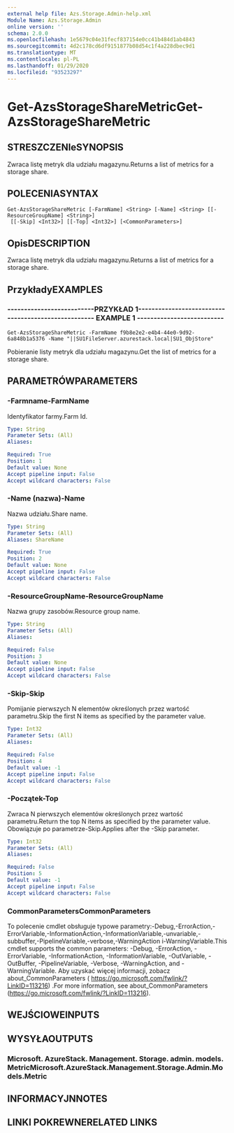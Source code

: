 ```yaml
---
external help file: Azs.Storage.Admin-help.xml
Module Name: Azs.Storage.Admin
online version: ''
schema: 2.0.0
ms.openlocfilehash: 1e5679c04e31fecf837154e0cc41b484d1ab4843
ms.sourcegitcommit: 4d2c178cd6df9151877b08d54c1f4a228dbec9d1
ms.translationtype: MT
ms.contentlocale: pl-PL
ms.lasthandoff: 01/29/2020
ms.locfileid: "93523297"
---
```

# <span data-ttu-id="e016b-101">Get-AzsStorageShareMetric</span><span class="sxs-lookup"><span data-stu-id="e016b-101">Get-AzsStorageShareMetric</span></span>

## <span data-ttu-id="e016b-102">STRESZCZENIe</span><span class="sxs-lookup"><span data-stu-id="e016b-102">SYNOPSIS</span></span>
<span data-ttu-id="e016b-103">Zwraca listę metryk dla udziału magazynu.</span><span class="sxs-lookup"><span data-stu-id="e016b-103">Returns a list of metrics for a storage share.</span></span>

## <span data-ttu-id="e016b-104">POLECENIA</span><span class="sxs-lookup"><span data-stu-id="e016b-104">SYNTAX</span></span>

```
Get-AzsStorageShareMetric [-FarmName] <String> [-Name] <String> [[-ResourceGroupName] <String>]
 [[-Skip] <Int32>] [[-Top] <Int32>] [<CommonParameters>]
```

## <span data-ttu-id="e016b-105">Opis</span><span class="sxs-lookup"><span data-stu-id="e016b-105">DESCRIPTION</span></span>
<span data-ttu-id="e016b-106">Zwraca listę metryk dla udziału magazynu.</span><span class="sxs-lookup"><span data-stu-id="e016b-106">Returns a list of metrics for a storage share.</span></span>

## <span data-ttu-id="e016b-107">Przykłady</span><span class="sxs-lookup"><span data-stu-id="e016b-107">EXAMPLES</span></span>

### <span data-ttu-id="e016b-108">--------------------------PRZYKŁAD 1--------------------------</span><span class="sxs-lookup"><span data-stu-id="e016b-108">-------------------------- EXAMPLE 1 --------------------------</span></span>
```
Get-AzsStorageShareMetric -FarmName f9b8e2e2-e4b4-44e0-9d92-6a848b1a5376 -Name "||SU1FileServer.azurestack.local|SU1_ObjStore"
```

<span data-ttu-id="e016b-109">Pobieranie listy metryk dla udziału magazynu.</span><span class="sxs-lookup"><span data-stu-id="e016b-109">Get the list of metrics for a storage share.</span></span>

## <span data-ttu-id="e016b-110">PARAMETRÓW</span><span class="sxs-lookup"><span data-stu-id="e016b-110">PARAMETERS</span></span>

### <span data-ttu-id="e016b-111">-Farmname</span><span class="sxs-lookup"><span data-stu-id="e016b-111">-FarmName</span></span>
<span data-ttu-id="e016b-112">Identyfikator farmy.</span><span class="sxs-lookup"><span data-stu-id="e016b-112">Farm Id.</span></span>

```yaml
Type: String
Parameter Sets: (All)
Aliases: 

Required: True
Position: 1
Default value: None
Accept pipeline input: False
Accept wildcard characters: False
```

### <span data-ttu-id="e016b-113">-Name (nazwa)</span><span class="sxs-lookup"><span data-stu-id="e016b-113">-Name</span></span>
<span data-ttu-id="e016b-114">Nazwa udziału.</span><span class="sxs-lookup"><span data-stu-id="e016b-114">Share name.</span></span>

```yaml
Type: String
Parameter Sets: (All)
Aliases: ShareName

Required: True
Position: 2
Default value: None
Accept pipeline input: False
Accept wildcard characters: False
```

### <span data-ttu-id="e016b-115">-ResourceGroupName</span><span class="sxs-lookup"><span data-stu-id="e016b-115">-ResourceGroupName</span></span>
<span data-ttu-id="e016b-116">Nazwa grupy zasobów.</span><span class="sxs-lookup"><span data-stu-id="e016b-116">Resource group name.</span></span>

```yaml
Type: String
Parameter Sets: (All)
Aliases: 

Required: False
Position: 3
Default value: None
Accept pipeline input: False
Accept wildcard characters: False
```

### <span data-ttu-id="e016b-117">-Skip</span><span class="sxs-lookup"><span data-stu-id="e016b-117">-Skip</span></span>
<span data-ttu-id="e016b-118">Pomijanie pierwszych N elementów określonych przez wartość parametru.</span><span class="sxs-lookup"><span data-stu-id="e016b-118">Skip the first N items as specified by the parameter value.</span></span>

```yaml
Type: Int32
Parameter Sets: (All)
Aliases: 

Required: False
Position: 4
Default value: -1
Accept pipeline input: False
Accept wildcard characters: False
```

### <span data-ttu-id="e016b-119">-Początek</span><span class="sxs-lookup"><span data-stu-id="e016b-119">-Top</span></span>
<span data-ttu-id="e016b-120">Zwraca N pierwszych elementów określonych przez wartość parametru.</span><span class="sxs-lookup"><span data-stu-id="e016b-120">Return the top N items as specified by the parameter value.</span></span>
<span data-ttu-id="e016b-121">Obowiązuje po parametrze-Skip.</span><span class="sxs-lookup"><span data-stu-id="e016b-121">Applies after the -Skip parameter.</span></span>

```yaml
Type: Int32
Parameter Sets: (All)
Aliases: 

Required: False
Position: 5
Default value: -1
Accept pipeline input: False
Accept wildcard characters: False
```

### <span data-ttu-id="e016b-122">CommonParameters</span><span class="sxs-lookup"><span data-stu-id="e016b-122">CommonParameters</span></span>
<span data-ttu-id="e016b-123">To polecenie cmdlet obsługuje typowe parametry:-Debug,-ErrorAction,-ErrorVariable,-InformationAction,-InformationVariable,-unvariable,-subbuffer,-PipelineVariable,-verbose,-WarningAction i-WarningVariable.</span><span class="sxs-lookup"><span data-stu-id="e016b-123">This cmdlet supports the common parameters: -Debug, -ErrorAction, -ErrorVariable, -InformationAction, -InformationVariable, -OutVariable, -OutBuffer, -PipelineVariable, -Verbose, -WarningAction, and -WarningVariable.</span></span> <span data-ttu-id="e016b-124">Aby uzyskać więcej informacji, zobacz about_CommonParameters ( https://go.microsoft.com/fwlink/?LinkID=113216) .</span><span class="sxs-lookup"><span data-stu-id="e016b-124">For more information, see about_CommonParameters (https://go.microsoft.com/fwlink/?LinkID=113216).</span></span>

## <span data-ttu-id="e016b-125">WEJŚCIOWE</span><span class="sxs-lookup"><span data-stu-id="e016b-125">INPUTS</span></span>

## <span data-ttu-id="e016b-126">WYSYŁA</span><span class="sxs-lookup"><span data-stu-id="e016b-126">OUTPUTS</span></span>

### <span data-ttu-id="e016b-127">Microsoft. AzureStack. Management. Storage. admin. models. Metric</span><span class="sxs-lookup"><span data-stu-id="e016b-127">Microsoft.AzureStack.Management.Storage.Admin.Models.Metric</span></span>

## <span data-ttu-id="e016b-128">INFORMACYJN</span><span class="sxs-lookup"><span data-stu-id="e016b-128">NOTES</span></span>

## <span data-ttu-id="e016b-129">LINKI POKREWNE</span><span class="sxs-lookup"><span data-stu-id="e016b-129">RELATED LINKS</span></span>

